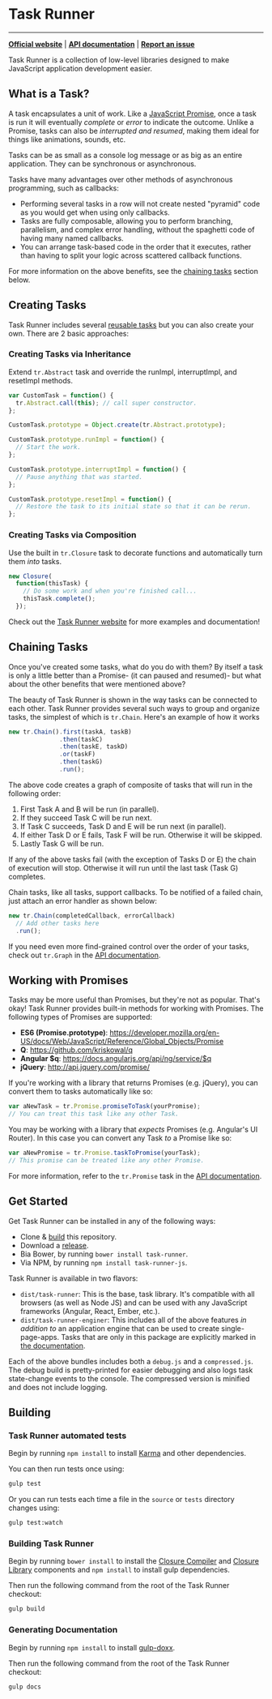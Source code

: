 
# Task Runner
---
**[Official website](http://bvaughn.github.io/task-runner/)** |
**[API documentation](http://rawgit.com/bvaughn/task-runner/master/docs/index.html)** |
**[Report an issue](https://github.com/bvaughn/task-runner/issues/new)**

Task Runner is a collection of low-level libraries designed to make JavaScript application development easier.

## What is a Task?

A task encapsulates a unit of work. Like a [JavaScript Promise](https://developer.mozilla.org/en-US/docs/Web/JavaScript/Reference/Global_Objects/Promise), once a task is run it will eventually *complete* or *error* to indicate the outcome. Unlike a Promise, tasks can also be *interrupted and resumed*, making them ideal for things like animations, sounds, etc.

Tasks can be as small as a console log message or as big as an entire application. They can be synchronous or asynchronous.

Tasks have many advantages over other methods of asynchronous programming, such as callbacks:

* Performing several tasks in a row will not create nested "pyramid" code as you would get when using only callbacks.
* Tasks are fully composable, allowing you to perform branching, parallelism, and complex error handling, without the spaghetti code of having many named callbacks.
* You can arrange task-based code in the order that it executes, rather than having to split your logic across scattered callback functions.

For more information on the above benefits, see the [chaining tasks](https://github.com/bvaughn/task-runner#chaining-tasks) section below.

## Creating Tasks

Task Runner includes several [reusable tasks](http://rawgit.com/bvaughn/task-runner/master/docs/index.html) but you can also create your own. There are 2 basic approaches:

### Creating Tasks via Inheritance

Extend `tr.Abstract` task and override the runImpl, interruptImpl, and resetImpl methods.

```js
var CustomTask = function() {
  tr.Abstract.call(this); // call super constructor.
};

CustomTask.prototype = Object.create(tr.Abstract.prototype);

CustomTask.prototype.runImpl = function() {
  // Start the work.
};

CustomTask.prototype.interruptImpl = function() {
  // Pause anything that was started.
};

CustomTask.prototype.resetImpl = function() {
  // Restore the task to its initial state so that it can be rerun.
};

```

### Creating Tasks via Composition

Use the built in `tr.Closure` task to decorate functions and automatically turn them *into* tasks.

```js
new Closure(
  function(thisTask) {
    // Do some work and when you're finished call...
    thisTask.complete();
  });
```

Check out the [Task Runner website](http://bvaughn.github.io/task-runner/) for more examples and documentation!

## Chaining Tasks

Once you've created some tasks, what do you do with them? By itself a task is only a little better than a Promise- (it can paused and resumed)- but what about the other benefits that were mentioned above?

The beauty of Task Runner is shown in the way tasks can be connected to each other. Task Runner provides several such ways to group and organize tasks, the simplest of which is `tr.Chain`. Here's an example of how it works

```js
new tr.Chain().first(taskA, taskB)
              .then(taskC)
              .then(taskE, taskD)
              .or(taskF)
              .then(taskG)
              .run();
```

The above code creates a graph of composite of tasks that will run in the following order:

1. First Task A and B will be run (in parallel).
1. If they succeed Task C will be run next.
1. If Task C succeeds, Task D and E will be run next (in parallel).
1. If either Task D or E fails, Task F will be run. Otherwise it will be skipped.
1. Lastly Task G will be run.

If any of the above tasks fail (with the exception of Tasks D or E) the chain of execution will stop. Otherwise it will run until the last task (Task G) completes.

Chain tasks, like all tasks, support callbacks. To be notified of a failed chain, just attach an error handler as shown below:

```js
new tr.Chain(completedCallback, errorCallback)
  // Add other tasks here
  .run();
```

If you need even more find-grained control over the order of your tasks, check out `tr.Graph` in the [API documentation](http://rawgit.com/bvaughn/task-runner/master/docs/index.html).

## Working with Promises

Tasks may be more useful than Promises, but they're not as popular. That's okay! Task Runner provides built-in methods for working with Promises. The following types of Promises are supported:

* **ES6 (Promise.prototype)**: https://developer.mozilla.org/en-US/docs/Web/JavaScript/Reference/Global_Objects/Promise
* **Q**: https://github.com/kriskowal/q
* **Angular \$q**: https://docs.angularjs.org/api/ng/service/$q
* **jQuery**: http://api.jquery.com/promise/

If you're working with a library that returns Promises (e.g. jQuery), you can convert them to tasks automatically like so:

```js
var aNewTask = tr.Promise.promiseToTask(yourPromise);
// You can treat this task like any other Task.
```

You may be working with a library that *expects* Promises (e.g. Angular's UI Router). In this case you can convert any Task *to* a Promise like so:

```js
var aNewPromise = tr.Promise.taskToPromise(yourTask);
// This promise can be treated like any other Promise.
```

For more information, refer to the `tr.Promise` task in the [API documentation](http://rawgit.com/bvaughn/task-runner/master/docs/index.html).

## Get Started

Get Task Runner can be installed in any of the following ways:

* Clone & [build](README.md#building-task-runner) this repository.
* Download a [release](https://github.com/bvaughn/task-runner/tree/master/dist).
* Bia Bower, by running `bower install task-runner`.
* Via NPM, by running `npm install task-runner-js`.

Task Runner is available in two flavors:

* `dist/task-runner`: This is the base, task library. It's compatible with all browsers (as well as Node JS) and can be used with any JavaScript frameworks (Angular, React, Ember, etc.).
* `dist/task-runner-enginer`: This includes all of the above features *in addition to* an application engine that can be used to create single-page-apps. Tasks that are only in this package are explicitly marked in [the documentation](http://rawgit.com/bvaughn/task-runner/master/docs/index.html).

Each of the above bundles includes both a `debug.js` and a `compressed.js`. The debug build is pretty-printed for easier debugging and also logs task state-change events to the console. The compressed version is minified and does not include logging.

## Building

### Task Runner automated tests

Begin by running `npm install` to install [Karma](https://karma-runner.github.io) and other dependencies.

You can then run tests once using:
```bash
gulp test
```

Or you can run tests each time a file in the `source` or `tests` directory changes using:
```bash
gulp test:watch
```

### Building Task Runner

Begin by running `bower install` to install the [Closure Compiler](https://github.com/google/closure-compiler) and [Closure Library](https://github.com/google/closure-library) components and `npm install` to install gulp dependencies.

Then run the following command from the root of the Task Runner checkout:

```bash
gulp build
```

### Generating Documentation

Begin by running `npm install` to install [gulp-doxx](https://github.com/filipovskii/gulp-doxx/).

Then run the following command from the root of the Task Runner checkout:

```bash
gulp docs
```